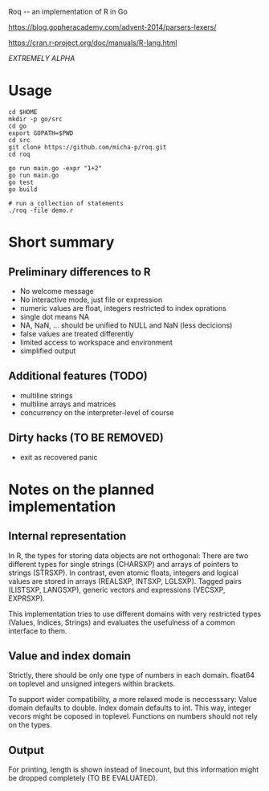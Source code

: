 Roq -- an implementation of R in Go

https://blog.gopheracademy.com/advent-2014/parsers-lexers/

https://cran.r-project.org/doc/manuals/R-lang.html

*EXTREMELY ALPHA*

# Usage

```
cd $HOME
mkdir -p go/src
cd go
export GOPATH=$PWD
cd src
git clone https://github.com/micha-p/roq.git
cd roq

go run main.go -expr "1+2"
go run main.go
go test
go build

# run a collection of statements
./roq -file demo.r
```

# Short summary

## Preliminary differences to R

- No welcome message
- No interactive mode, just file or expression
- numeric values are float, integers restricted to index oprations
- single dot means NA
- NA, NaN, ... should be unified to NULL and NaN (less decicions)
- false values are treated differently
- limited access to workspace and environment
- simplified output


## Additional features (TODO)

- multiline strings
- multiline arrays and matrices
- concurrency on the interpreter-level of course

## Dirty hacks (TO BE REMOVED)

- exit as recovered panic

# Notes on the planned implementation

## Internal representation

In R, the types for storing data objects are not orthogonal: There are two different types 
for single strings (CHARSXP) and arrays of pointers to strings (STRSXP). In contrast, even atomic 
floats, integers and logical values are stored in arrays (REALSXP, INTSXP, LGLSXP). 
Tagged pairs (LISTSXP, LANGSXP), generic vectors and expressions (VECSXP, EXPRSXP).

This implementation tries to use different domains with very restricted types (Values, Indices, Strings) and evaluates the usefulness 
of a common interface to them.

## Value and index domain

Strictly, there should be only one type of numbers in each domain. float64 on toplevel and unsigned integers within brackets. 

To support wider compatibility, a more relaxed mode is neccesssary: Value domain defaults to double. Index domain defaults to int. 
This way, integer vecors might be coposed in toplevel. 
Functions on numbers should not rely on the types.

## Output

For printing, length is shown instead of linecount, but this information might be dropped completely (TO BE EVALUATED). 
